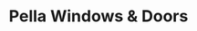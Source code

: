 ---
title: "Pella Windows & Doors"
url: /montgomeryville/pella-windows-and-doors/
shop: window blind
---
